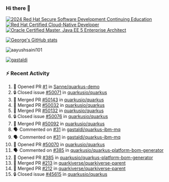 ### Hi there 👋

<!--START_SECTION:badges-->
[![2024 Red Hat Secure Software Development Continuing Education](https://images.credly.com/size/110x110/images/36a76b78-c5bf-45cf-ac2c-48c3825260c7/blob)](http://www.credly.com/badges/c86e9a17-d2c3-4554-b890-7d0521710eb6 "2024 Red Hat Secure Software Development Continuing Education")
[![Red Hat Certified Cloud-Native Developer](https://images.credly.com/size/110x110/images/12ef4e4e-3d8d-4caf-9ab1-858c5bcb9619/image.png)](http://www.credly.com/badges/b6402e31-0894-48e6-b488-e2e551dcc809 "Red Hat Certified Cloud-Native Developer")
[![Oracle Certified Master, Java EE 5 Enterprise Architect](https://images.credly.com/size/110x110/images/1fa3549c-674c-4779-b3d6-d7d64eac2c23/Oracle-Certification-badge_OC-Master.png)](http://www.credly.com/badges/2565574e-b81d-410e-ab7d-24666ddcbe00 "Oracle Certified Master, Java EE 5 Enterprise Architect")
<!--END_SECTION:badges-->

[![George's GitHub stats](https://github-readme-stats.vercel.app/api?username=gastaldi&show=reviews,prs_merged&hide=contribs,prs&theme=transparent&show_icons=true)](https://github.com/anuraghazra/github-readme-stats)

<p align="left"> <img src="https://komarev.com/ghpvc/?username=gastaldi&label=Profile%20views&color=0e75b6&style=for-the-badge" alt="aayushsaini101" /> </p>

<p align="left"> <a href="https://github.com/ryo-ma/github-profile-trophy"><img src="https://github-profile-trophy.vercel.app/?username=gastaldi" alt="gastaldi" /></a> </p>

### :zap: Recent Activity

<!--START_SECTION:activity-->
1. 💪 Opened PR [#1](https://github.com/Sanne/quarkus-demo/pull/1) in [Sanne/quarkus-demo](https://github.com/Sanne/quarkus-demo)
2. 🔒 Closed issue [#50071](https://github.com/quarkusio/quarkus/issues/50071) in [quarkusio/quarkus](https://github.com/quarkusio/quarkus)
3. 🎉 Merged PR [#50143](https://github.com/quarkusio/quarkus/pull/50143) in [quarkusio/quarkus](https://github.com/quarkusio/quarkus)
4. 🎉 Merged PR [#50032](https://github.com/quarkusio/quarkus/pull/50032) in [quarkusio/quarkus](https://github.com/quarkusio/quarkus)
5. 🎉 Merged PR [#50132](https://github.com/quarkusio/quarkus/pull/50132) in [quarkusio/quarkus](https://github.com/quarkusio/quarkus)
6. 🔒 Closed issue [#50076](https://github.com/quarkusio/quarkus/issues/50076) in [quarkusio/quarkus](https://github.com/quarkusio/quarkus)
7. 🎉 Merged PR [#50092](https://github.com/quarkusio/quarkus/pull/50092) in [quarkusio/quarkus](https://github.com/quarkusio/quarkus)
8. 🗣 Commented on [#31](https://github.com/gastaldi/quarkus-ibm-mq/issues/31#issuecomment-3304103235) in [gastaldi/quarkus-ibm-mq](https://github.com/gastaldi/quarkus-ibm-mq)
9. 🗣 Commented on [#31](https://github.com/gastaldi/quarkus-ibm-mq/issues/31#issuecomment-3304089688) in [gastaldi/quarkus-ibm-mq](https://github.com/gastaldi/quarkus-ibm-mq)
10. 💪 Opened PR [#50070](https://github.com/quarkusio/quarkus/pull/50070) in [quarkusio/quarkus](https://github.com/quarkusio/quarkus)
11. 🗣 Commented on [#385](https://github.com/quarkusio/quarkus-platform-bom-generator/pull/385#issuecomment-3294455465) in [quarkusio/quarkus-platform-bom-generator](https://github.com/quarkusio/quarkus-platform-bom-generator)
12. 💪 Opened PR [#385](https://github.com/quarkusio/quarkus-platform-bom-generator/pull/385) in [quarkusio/quarkus-platform-bom-generator](https://github.com/quarkusio/quarkus-platform-bom-generator)
13. 🎉 Merged PR [#213](https://github.com/quarkiverse/quarkiverse-parent/pull/213) in [quarkiverse/quarkiverse-parent](https://github.com/quarkiverse/quarkiverse-parent)
14. 🎉 Merged PR [#212](https://github.com/quarkiverse/quarkiverse-parent/pull/212) in [quarkiverse/quarkiverse-parent](https://github.com/quarkiverse/quarkiverse-parent)
15. 🔒 Closed issue [#45615](https://github.com/quarkusio/quarkus/issues/45615) in [quarkusio/quarkus](https://github.com/quarkusio/quarkus)
<!--END_SECTION:activity-->

